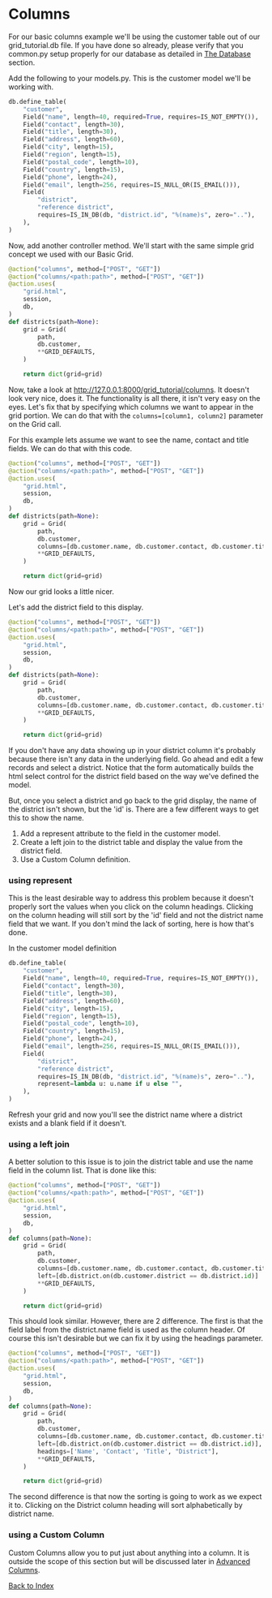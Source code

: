 # Columns

For our basic columns example we'll be using the customer table out of our grid_tutorial.db file. If you have done so already, please verify that you common.py setup properly for our database as detailed in [The Database](the_database.md) section.

Add the following to your models.py.  This is the customer model we'll be working with.

```python
db.define_table(
    "customer",
    Field("name", length=40, required=True, requires=IS_NOT_EMPTY()),
    Field("contact", length=30),
    Field("title", length=30),
    Field("address", length=60),
    Field("city", length=15),
    Field("region", length=15),
    Field("postal_code", length=10),
    Field("country", length=15),
    Field("phone", length=24),
    Field("email", length=256, requires=IS_NULL_OR(IS_EMAIL())),
    Field(
        "district",
        "reference district",
        requires=IS_IN_DB(db, "district.id", "%(name)s", zero=".."),
    ),
)
```
Now, add another controller method. We'll start with the same simple grid concept we used with our Basic Grid.

```python
@action("columns", method=["POST", "GET"])
@action("columns/<path:path>", method=["POST", "GET"])
@action.uses(
    "grid.html",
    session,
    db,
)
def districts(path=None):
    grid = Grid(
        path,
        db.customer,
        **GRID_DEFAULTS,
    )

    return dict(grid=grid)
```
Now, take a look at http://127.0.0.1:8000/grid_tutorial/columns. It doesn't look very nice, does it. The functionality is all there, it isn't very easy on the eyes.  Let's fix that by specifying which columns we want to appear in the grid portion.  We can do that with the `columns=[column1, column2]` parameter on the Grid call.

For this example lets assume we want to see the name, contact and title fields. We can do that with this code.
```python
@action("columns", method=["POST", "GET"])
@action("columns/<path:path>", method=["POST", "GET"])
@action.uses(
    "grid.html",
    session,
    db,
)
def districts(path=None):
    grid = Grid(
        path,
        db.customer,
        columns=[db.customer.name, db.customer.contact, db.customer.title],
        **GRID_DEFAULTS,
    )

    return dict(grid=grid)
```
Now our grid looks a little nicer.

Let's add the district field to this display.
```python
@action("columns", method=["POST", "GET"])
@action("columns/<path:path>", method=["POST", "GET"])
@action.uses(
    "grid.html",
    session,
    db,
)
def districts(path=None):
    grid = Grid(
        path,
        db.customer,
        columns=[db.customer.name, db.customer.contact, db.customer.title, db.customer.district],
        **GRID_DEFAULTS,
    )

    return dict(grid=grid)
```
If you don't have any data showing up in your district column it's probably because there isn't any data in the underlying field. Go ahead and edit a few records and select a district. Notice that the form automatically builds the html select control for the district field based on the way we've defined the model.

But, once you select a district and go back to the grid display, the name of the district isn't shown, but the 'id' is.  There are a few different ways to get this to show the name.

1. Add a represent attribute to the field in the customer model.
2. Create a left join to the district table and display the value from the district field.
3. Use a Custom Column definition.

### using represent
This is the least desirable way to address this problem because it doesn't properly sort the values when you click on the column headings. Clicking on the column heading will still sort by the 'id' field and not the district name field that we want. If you don't mind the lack of sorting, here is how that's done.

In the customer model definition
```python
db.define_table(
    "customer",
    Field("name", length=40, required=True, requires=IS_NOT_EMPTY()),
    Field("contact", length=30),
    Field("title", length=30),
    Field("address", length=60),
    Field("city", length=15),
    Field("region", length=15),
    Field("postal_code", length=10),
    Field("country", length=15),
    Field("phone", length=24),
    Field("email", length=256, requires=IS_NULL_OR(IS_EMAIL())),
    Field(
        "district",
        "reference district",
        requires=IS_IN_DB(db, "district.id", "%(name)s", zero=".."),
        represent=lambda u: u.name if u else "",
    ),
)
```

Refresh your grid and now you'll see the district name where a district exists and a blank field if it doesn't.

### using a left join
A better solution to this issue is to join the district table and use the name field in the column list.  That is done like this:
```python
@action("columns", method=["POST", "GET"])
@action("columns/<path:path>", method=["POST", "GET"])
@action.uses(
    "grid.html",
    session,
    db,
)
def columns(path=None):
    grid = Grid(
        path,
        db.customer,
        columns=[db.customer.name, db.customer.contact, db.customer.title, db.district.name],
        left=[db.district.on(db.customer.district == db.district.id)]
        **GRID_DEFAULTS,
    )

    return dict(grid=grid)
```
This should look similar. However, there are 2 difference. The first is that the field label from the district.name field is used as the column header. Of course this isn't desirable but we can fix it by using the headings parameter.
```python
@action("columns", method=["POST", "GET"])
@action("columns/<path:path>", method=["POST", "GET"])
@action.uses(
    "grid.html",
    session,
    db,
)
def columns(path=None):
    grid = Grid(
        path,
        db.customer,
        columns=[db.customer.name, db.customer.contact, db.customer.title, db.district.name],
        left=[db.district.on(db.customer.district == db.district.id)],
        headings=['Name', 'Contact', 'Title', "District"],
        **GRID_DEFAULTS,
    )

    return dict(grid=grid)
```
The second difference is that now the sorting is going to work as we expect it to. Clicking on the District column heading will sort alphabetically by district name.

### using a Custom Column
Custom Columns allow you to put just about anything into a column. It is outside the scope of this section but will be discussed later in [Advanced Columns](advanced_columns.md).


[Back to Index](../README.md)
